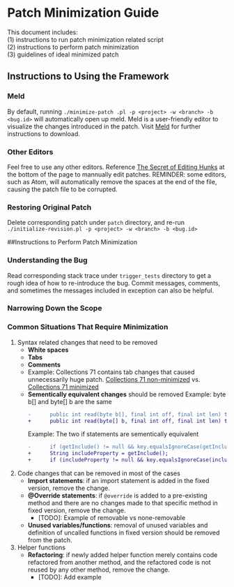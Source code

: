 # Patch Minimization Guide
This document includes: <br>
(1) instructions to run patch minimization related script <br>
(2) instructions to perform patch minimization <br>
(3) guidelines of ideal minimized patch 

## Instructions to Using the Framework
### Meld
By default, running `./minimize-patch .pl -p <project> -w <branch> -b <bug.id>` will automatically open up meld.  Meld is a user-friendly editor to visualize the changes introduced in the patch.  Visit [Meld](http://meldmerge.org/help/) for further instructions to download.
### Other Editors
Feel free to use any other editors.  Reference [The Secret of Editing Hunks](http://joaquin.windmuller.ca/2011/11/16/selectively-select-changes-to-commit-with-git-or-imma-edit-your-hunk) at the bottom of the page to mannually edit patches.  REMINDER: some editors, such as Atom, will automatically remove the spaces at the end of the file, causing the patch file to be corrupted.
### Restoring Original Patch
Delete corresponding patch under `patch` directory, and re-run `./initialize-revision.pl -p <project> -w <branch> -b <bug.id>`

##Instructions to Perform Patch Minimization
### Understanding the Bug
Read corresponding stack trace under `trigger_tests` directory to get a rough idea of how to re-introduce the bug.  Commit messages, comments, and sometimes the messages included in exception can also be helpful.

### Narrowing Down the Scope


### Common Situations That Require Minimization
1. Syntax related changes that need to be removed
	* **White spaces**
	* **Tabs**
	* **Comments**
	* Example: Collections 71 contains tab changes that caused unnecessarily huge patch. [Collections 71 non-minimized](https://github.com/ypzheng/defects4j/blob/merge-bug-mining-into-master/framework/bug-mining/code-example/col.71.preminimized.patch) vs. [Collections 71 minimized](https://github.com/ypzheng/defects4j/blob/merge-bug-mining-into-master/framework/bug-mining/code-example/col.71.minimized.patch)
	* **Sementically equivalent changes** should be removed
		Example: byte b[] and byte[] b are the same
		```diff
		-      public int read(byte b[], final int off, final int len) throws IOException
		+      public int read(byte[] b, final int off, final int len) throws IOException
		```
		Example: The two if statements are sementically equivalent
		```diff
		-      if (getInclude() != null && key.equalsIgnoreCase(getInclude())) {
		+      String includeProperty = getInclude();
		+      if (includeProperty != null && key.equalsIgnoreCase(includeProperty)) {
		```
2. Code changes that can be removed in most of the cases
	* **Import statements**: if an import statement is added in the fixed version, remove the change.
	* **@Override statements**: if `@override` is added to a pre-existing method and there are no changes made to that specific method in fixed version, remove the change.
		* [TODO]: Example of removable vs none-removable
	* **Unused variables/functions**: removal of unused variables and definition of uncalled functions in fixed version should be removed from the patch.
3. Helper functions
	* **Refactoring**: if newly added helper function merely contains code refactored from another method, and the refactored code is not reused by any other method, remove the change. 
		* [TODO]: Add example<br>
		
	